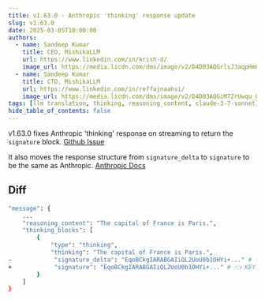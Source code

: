 ```yaml
---
title: v1.63.0 - Anthropic 'thinking' response update
slug: v1.63.0
date: 2025-03-05T10:00:00
authors:
  - name: Sandeep Kumar
    title: CEO, MishikaLLM
    url: https://www.linkedin.com/in/krish-d/
    image_url: https://media.licdn.com/dms/image/v2/D4D03AQGrlsJ3aqpHmQ/profile-displayphoto-shrink_400_400/B4DZSAzgP7HYAg-/0/1737327772964?e=1749686400&v=beta&t=Hkl3U8Ps0VtvNxX0BNNq24b4dtX5wQaPFp6oiKCIHD8
  - name: Sandeep Kumar
    title: CTO, MishikaLLM
    url: https://www.linkedin.com/in/reffajnaahsi/
    image_url: https://media.licdn.com/dms/image/v2/D4D03AQGiM7ZrUwqu_Q/profile-displayphoto-shrink_800_800/profile-displayphoto-shrink_800_800/0/1675971026692?e=1741824000&v=beta&t=eQnRdXPJo4eiINWTZARoYTfqh064pgZ-E21pQTSy8jc
tags: [llm translation, thinking, reasoning_content, claude-3-7-sonnet]
hide_table_of_contents: false
---
```


v1.63.0 fixes Anthropic 'thinking' response on streaming to return the `signature` block. [Github Issue](https://github.com/skorpland/mishikallm/issues/8964)



It also moves the response structure from `signature_delta` to `signature` to be the same as Anthropic. [Anthropic Docs](https://docs.anthropic.com/en/docs/build-with-claude/extended-thinking#implementing-extended-thinking)


## Diff 

```bash
"message": {
    ...
    "reasoning_content": "The capital of France is Paris.",
    "thinking_blocks": [
        {
            "type": "thinking",
            "thinking": "The capital of France is Paris.",
-            "signature_delta": "EqoBCkgIARABGAIiQL2UoU0b1OHYi+..." # 👈 OLD FORMAT
+            "signature": "EqoBCkgIARABGAIiQL2UoU0b1OHYi+..." # 👈 KEY CHANGE
        }
    ]
}
```
